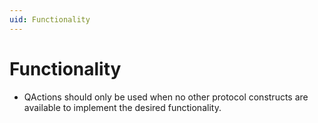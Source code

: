 ```yaml
---
uid: Functionality
---
```


# Functionality

- QActions should only be used when no other protocol constructs are available to implement the desired functionality.
